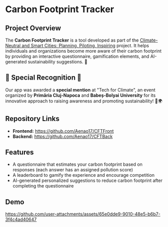# Carbon Footprint Tracker

## Project Overview
The **Carbon Footprint Tracker** is a tool developed as part of the [Climate-Neutral and Smart Cities: Planning, Piloting, Inspiring](https://research-and-innovation.ec.europa.eu/funding/funding-opportunities/funding-programmes-and-open-calls/horizon-europe/eu-missions-horizon-europe/climate-neutral-and-smart-cities_en) project. It helps individuals and organizations become more aware of their carbon footprint by providing an interactive questionnaire, gamification elements, and AI-generated sustainability suggestions. 🌱

## 🌟 **Special Recognition** 🌟
Our app was awarded a **special mention** at "Tech for Climate", an event organized by **Primăria Cluj-Napoca** and **Babeș-Bolyai University** for its innovative approach to raising awareness and promoting sustainability! 🎉🌍

## Repository Links
- **Frontend:** https://github.com/Aenao17/CFTFront
- **Backend:** https://github.com/Aenao17/CFTBack

## Features
- A questionnaire that estimates your carbon footprint based on responses (each answer has an assigned pollution score)
- A leaderboard to gamify the experience and encourage competition
- AI-generated personalized suggestions to reduce carbon footprint after completing the questionnaire

## Demo

https://github.com/user-attachments/assets/65e0dde9-9010-48e5-b6b7-3f4c4ad40647

